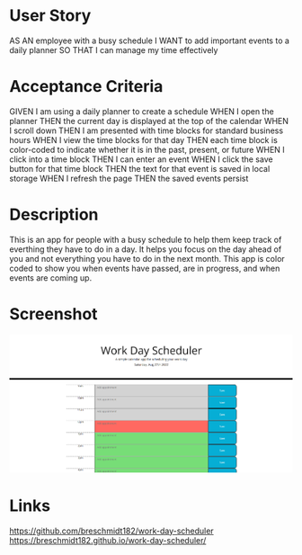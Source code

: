 # User Story 
AS AN employee with a busy schedule
I WANT to add important events to a daily planner
SO THAT I can manage my time effectively

# Acceptance Criteria
GIVEN I am using a daily planner to create a schedule
WHEN I open the planner
THEN the current day is displayed at the top of the calendar
WHEN I scroll down
THEN I am presented with time blocks for standard business hours
WHEN I view the time blocks for that day
THEN each time block is color-coded to indicate whether it is in the past, present, or future
WHEN I click into a time block
THEN I can enter an event
WHEN I click the save button for that time block
THEN the text for that event is saved in local storage
WHEN I refresh the page
THEN the saved events persist

# Description
This is an app for people with a busy schedule to help them keep track of everthing they have to do in a day. It helps you focus on the day ahead of you and not everything you have to do in the next month. This app is color coded to show you when events have passed, are in progress, and when events are coming up.

# Screenshot
![](./wrkDaySched.png)

# Links
https://github.com/breschmidt182/work-day-scheduler
https://breschmidt182.github.io/work-day-scheduler/
